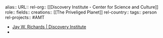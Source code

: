 alias::
URL::
rel-org:: [[Discovery Institute - Center for Science and Culture]] 
role::
fields::
creations:: [[The Priveliged Planet]] 
rel-country::
tags:: person
rel-projects:: #AMT  


- [Jay W. Richards | Discovery Institute](https://www.discovery.org/p/richards/)
-